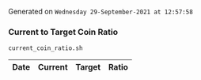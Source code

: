 Generated on `Wednesday 29-September-2021 at 12:57:58`

### Current to Target Coin Ratio
`current_coin_ratio.sh`

Date|Current|Target|Ratio
---|---|---|---
